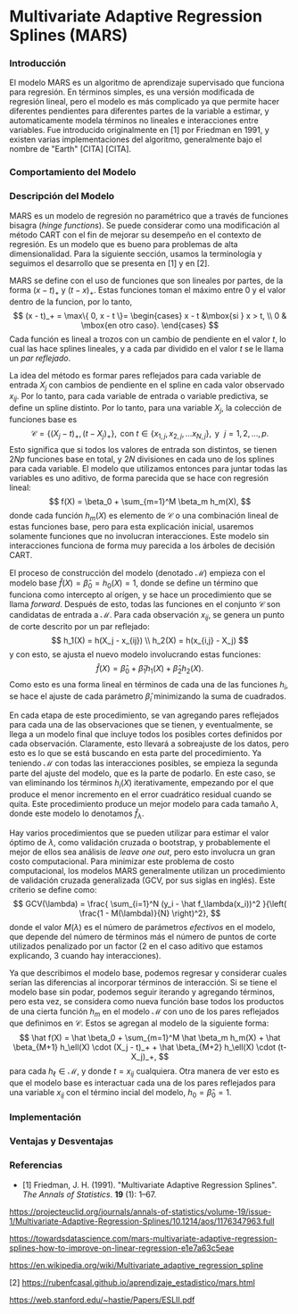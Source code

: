 # Multivariate Adaptive Regression Splines (MARS)

### Introducción

El modelo MARS es un algoritmo de aprendizaje supervisado que funciona para regresión. En términos simples, es una versión modificada de regresión lineal, pero el modelo es más complicado ya que permite hacer diferentes pendientes para diferentes partes de la variable a estimar, y automaticamente modela términos no lineales e interacciones entre variables. Fue introducido originalmente en [1] por Friedman en 1991, y existen varias implementaciones del algoritmo, generalmente bajo el nombre de "Earth" [CITA] [CITA].  

### Comportamiento del Modelo



### Descripción del Modelo

MARS es un modelo de regresión no paramétrico que a través de funciones bisagra (*hinge functions*). Se puede considerar como una modificación al método CART con el fin de mejorar su desempeño en el contexto de regresión. Es un modelo que es bueno para problemas de alta dimensionalidad. Para la siguiente sección, usamos la terminología y seguimos el desarrollo que se presenta en [1]  y en [2]. 

MARS se define con el uso de funciones que son lineales por partes, de la forma $(x - t)_+$ y $(t - x)_+$. Estas funciones toman el máximo entre 0 y el valor dentro de la funcion, por lo tanto, 
$$
(x - t)_+ = \max\{ 0, x - t \}= \begin{cases} 
x - t &\mbox{si } x > t, \\
0 & \mbox{en otro caso}. \end{cases}
$$
Cada función es lineal a trozos con un cambio de pendiente en el valor $t$, lo cual las hace splines lineales, y a cada par dividido en el valor $t$ se le llama un *par reflejado*. 

La idea del método es formar pares reflejados para cada variable de entrada $X_j$ con cambios de pendiente en el spline en cada valor observado $x_{ij}$. Por lo tanto, para cada variable de entrada o variable predictiva, se define un spline distinto. Por lo tanto, para una variable $X_j$, la colección de funciones base es 
$$
\mathcal{C} = \{ (X_j - t)_+, (t - X_j)_+ \}, \text{ con } t \in \{ x_{1,j}, x_{2,j}, \ldots x_{N,j} \}, \text{ y } \,\, j = 1,2, \ldots , p.
$$
Esto significa que si todos los valores de entrada son distintos, se tienen $2Np$ funciones base en total, y $2N$ divisiones en cada uno de los splines para cada variable. El modelo que utilizamos entonces para juntar todas las variables es uno aditivo, de forma parecida que se hace con regresión lineal: 
$$
f(X) = \beta_0 + \sum_{m=1}^M \beta_m h_m(X),
$$
donde cada función $h_m(X)$ es elemento de $\mathcal{C}$ o una combinación lineal de estas funciones base, pero para esta explicación inicial, usaremos solamente funciones que no involucran interacciones. Este modelo sin interacciones funciona de forma muy parecida a los árboles de decisión CART.

El proceso de construcción del modelo (denotado $\mathcal{M}$) empieza con el modelo base $\hat f(X) = \hat \beta_0 = h_0(X) = 1$, donde se define un término que funciona como intercepto al orígen, y se hace un procedimiento que se llama *forward*. Después de esto, todas las funciones en el conjunto $\mathcal{C}$ son candidatas de entrada a $\mathcal{M}$. Para cada observación $x_{ij}$, se genera un punto de corte descrito por un par reflejado: 
$$
h_1(X) = h(X_j - x_{ij}) \\
h_2(X) = h(x_{i,j} - X_j)
$$
y con esto, se ajusta el nuevo modelo involucrando estas funciones:
$$
\hat f(X) = \hat \beta_0 + \hat \beta_1 h_1(X) + \hat \beta_2 h_2(X).
$$
Como esto es una forma lineal en términos de cada una de las funciones $h_i$, se hace el ajuste de cada parámetro $\hat \beta_i$ minimizando la suma de cuadrados. 

En cada etapa de este procedimiento, se van agregando pares reflejados para cada una de las observaciones que se tienen, y eventualmente, se llega a un modelo final que incluye todos los posibles cortes definidos por cada observación. Claramente, esto llevará a sobreajuste de los datos, pero esto es lo que se está buscando en esta parte del procedimiento. Ya teniendo $\mathcal{M}$ con todas las interacciones posibles, se empieza la segunda parte del ajuste del modelo, que es la parte de podarlo. En este caso, se van eliminando los términos $h_i(X)$ iterativamente, empezando por el que produce el menor incremento en el error cuadrático residual cuando se quita. Este procedimiento produce un mejor modelo para cada tamaño $\lambda$, donde este modelo lo denotamos $\hat f_\lambda$. 

Hay varios procedimientos que se pueden utilizar para estimar el valor óptimo de $\lambda$, como validación cruzada o bootstrap, y probablemente el mejor de ellos sea análisis de *leave one out*, pero esto involucra un gran costo computacional. Para minimizar este problema de costo computacional, los modelos MARS generalmente utilizan un procedimiento de validación cruzada generalizada (GCV, por sus siglas en inglés). Este criterio se define como: 
$$
GCV(\lambda) = \frac{ \sum_{i=1}^N (y_i - \hat f_\lambda(x_i))^2 }{\left( \frac{1 - M(\lambda)}{N} \right)^2},
$$
donde el valor $M(\lambda)$ es el número de parámetros *efectivos* en el modelo, que depende del número de términos más el número de puntos de corte utilizados penalizado por un factor (2 en el caso aditivo que estamos explicando, 3 cuando hay interacciones). 

Ya que describimos el modelo base, podemos regresar y considerar cuales serían las diferencias al incorporar términos de interacción. Si se tiene el modelo base sin podar, podemos seguir iterando y agregando términos, pero esta vez, se considera como nueva función base todos los productos de una cierta función $h_m$ en el modelo $\mathcal{M}$ con uno de los pares reflejados que definimos en $\mathcal{C}$. Estos se agregan al modelo de la siguiente forma: 
$$
\hat f(X) = \hat \beta_0 + \sum_{m=1}^M \hat \beta_m h_m(X) + \hat \beta_{M+1} h_\ell(X) \cdot (X_j - t)_+ + \hat \beta_{M+2} h_\ell(X) \cdot (t-X_j)_+,
$$
para cada $h_\ell \in \mathcal{M}$, y donde $t = x_{ij}$ cualquiera. Otra manera de ver esto es que el modelo base es interactuar cada una de los pares reflejados para una variable $x_{ij}$ con el término incial del modelo, $h_0 = \hat \beta_0 = 1$. 

### Implementación



### Ventajas y Desventajas



### Referencias

* [1] Friedman, J. H. (1991). "Multivariate Adaptive Regression Splines". *The Annals of Statistics*. **19** (1): 1–67.





https://projecteuclid.org/journals/annals-of-statistics/volume-19/issue-1/Multivariate-Adaptive-Regression-Splines/10.1214/aos/1176347963.full

https://towardsdatascience.com/mars-multivariate-adaptive-regression-splines-how-to-improve-on-linear-regression-e1e7a63c5eae

https://en.wikipedia.org/wiki/Multivariate_adaptive_regression_spline

[2] https://rubenfcasal.github.io/aprendizaje_estadistico/mars.html

https://web.stanford.edu/~hastie/Papers/ESLII.pdf